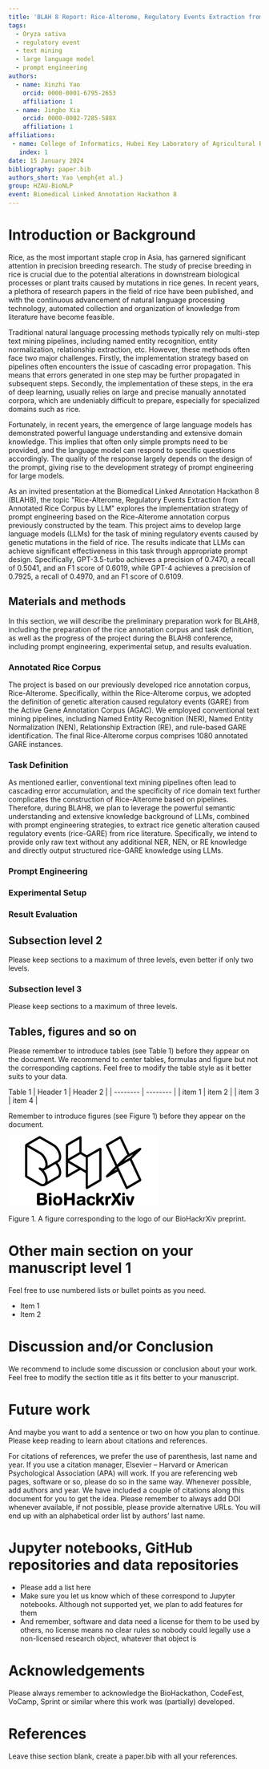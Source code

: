 ```yaml
---
title: 'BLAH 8 Report: Rice-Alterome, Regulatory Events Extraction from Annotated Rice Corpus by LLM'
tags:
  - Oryza sativa
  - regulatory event
  - text mining
  - large language model
  - prompt engineering
authors:
  - name: Xinzhi Yao
    orcid: 0000-0001-6795-2653
    affiliation: 1
  - name: Jingbo Xia
    orcid: 0000-0002-7285-588X
    affiliation: 1
affiliations:
 - name: College of Informatics, Hubei Key Laboratory of Agricultural Bioinformatics, Huazhong Agricultural University, Wuhan, China
   index: 1
date: 15 January 2024
bibliography: paper.bib
authors_short: Yao \emph{et al.}
group: HZAU-BioNLP
event: Biomedical Linked Annotation Hackathon 8
---
```


# Introduction or Background


Rice, as the most important staple crop in Asia, has garnered significant attention in precision breeding research. The study of precise breeding in rice is crucial due to the potential alterations in downstream biological processes or plant traits caused by mutations in rice genes. In recent years, a plethora of research papers in the field of rice have been published, and with the continuous advancement of natural language processing technology, automated collection and organization of knowledge from literature have become feasible.

Traditional natural language processing methods typically rely on multi-step text mining pipelines, including named entity recognition, entity normalization, relationship extraction, etc. However, these methods often face two major challenges. Firstly, the implementation strategy based on pipelines often encounters the issue of cascading error propagation. This means that errors generated in one step may be further propagated in subsequent steps. Secondly, the implementation of these steps, in the era of deep learning, usually relies on large and precise manually annotated corpora, which are undeniably difficult to prepare, especially for specialized domains such as rice.

Fortunately, in recent years, the emergence of large language models has demonstrated powerful language understanding and extensive domain knowledge. This implies that often only simple prompts need to be provided, and the language model can respond to specific questions accordingly. The quality of the response largely depends on the design of the prompt, giving rise to the development strategy of prompt engineering for large models.

As an invited presentation at the Biomedical Linked Annotation Hackathon 8 (BLAH8), the topic "Rice-Alterome, Regulatory Events Extraction from Annotated Rice Corpus by LLM" explores the implementation strategy of prompt engineering based on the Rice-Alterome annotation corpus previously constructed by the team. This project aims to develop large language models (LLMs) for the task of mining regulatory events caused by genetic mutations in the field of rice. The results indicate that LLMs can achieve significant effectiveness in this task through appropriate prompt design. Specifically, GPT-3.5-turbo achieves a precision of 0.7470, a recall of 0.5041, and an F1 score of 0.6019, while GPT-4 achieves a precision of 0.7925, a recall of 0.4970, and an F1 score of 0.6109.

## Materials and methods
In this section, we will describe the preliminary preparation work for BLAH8, including the preparation of the rice annotation corpus and task definition, as well as the progress of the project during the BLAH8 conference, including prompt engineering, experimental setup, and results evaluation.


### Annotated Rice Corpus
The project is based on our previously developed rice annotation corpus, Rice-Alterome. Specifically, within the Rice-Alterome corpus, we adopted the definition of genetic alteration caused regulatory events (GARE) from the Active Gene Annotation Corpus (AGAC). We employed conventional text mining pipelines, including Named Entity Recognition (NER), Named Entity Normalization (NEN), Relationship Extraction (RE), and rule-based GARE identification. The final Rice-Alterome corpus comprises 1080 annotated GARE instances.


### Task Definition

As mentioned earlier, conventional text mining pipelines often lead to cascading error accumulation, and the specificity of rice domain text further complicates the construction of Rice-Alterome based on pipelines. Therefore, during BLAH8, we plan to leverage the powerful semantic understanding and extensive knowledge background of LLMs, combined with prompt engineering strategies, to extract rice genetic alteration caused regulatory events (rice-GARE) from rice literature. Specifically, we intend to provide only raw text without any additional NER, NEN, or RE knowledge and directly output structured rice-GARE knowledge using LLMs.

### Prompt Engineering

### Experimental Setup

### Result Evaluation




## Subsection level 2

Please keep sections to a maximum of three levels, even better if only two levels.

### Subsection level 3

Please keep sections to a maximum of three levels.

## Tables, figures and so on

Please remember to introduce tables (see Table 1) before they appear on the document. We recommend to center tables, formulas and figure but not the corresponding captions. Feel free to modify the table style as it better suits to your data.

Table 1
| Header 1 | Header 2 |
| -------- | -------- |
| item 1 | item 2 |
| item 3 | item 4 |

Remember to introduce figures (see Figure 1) before they appear on the document. 

![BioHackrXiv logo](./biohackrxiv.png)
 
Figure 1. A figure corresponding to the logo of our BioHackrXiv preprint.

# Other main section on your manuscript level 1

Feel free to use numbered lists or bullet points as you need.
* Item 1
* Item 2

# Discussion and/or Conclusion

We recommend to include some discussion or conclusion about your work. Feel free to modify the section title as it fits better to your manuscript.

# Future work

And maybe you want to add a sentence or two on how you plan to continue. Please keep reading to learn about citations and references.

For citations of references, we prefer the use of parenthesis, last name and year. If you use a citation manager, Elsevier – Harvard or American Psychological Association (APA) will work. If you are referencing web pages, software or so, please do so in the same way. Whenever possible, add authors and year. We have included a couple of citations along this document for you to get the idea. Please remember to always add DOI whenever available, if not possible, please provide alternative URLs. You will end up with an alphabetical order list by authors’ last name.

# Jupyter notebooks, GitHub repositories and data repositories

* Please add a list here
* Make sure you let us know which of these correspond to Jupyter notebooks. Although not supported yet, we plan to add features for them
* And remember, software and data need a license for them to be used by others, no license means no clear rules so nobody could legally use a non-licensed research object, whatever that object is

# Acknowledgements
Please always remember to acknowledge the BioHackathon, CodeFest, VoCamp, Sprint or similar where this work was (partially) developed.

# References

Leave thise section blank, create a paper.bib with all your references.
